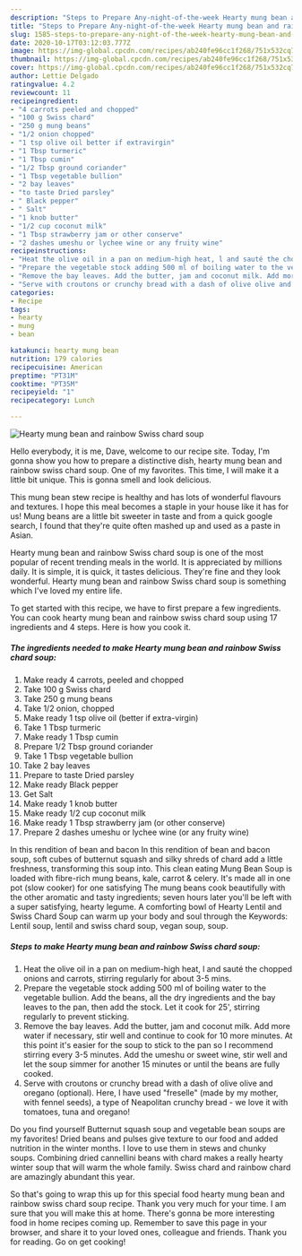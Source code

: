```yaml
---
description: "Steps to Prepare Any-night-of-the-week Hearty mung bean and rainbow Swiss chard soup"
title: "Steps to Prepare Any-night-of-the-week Hearty mung bean and rainbow Swiss chard soup"
slug: 1585-steps-to-prepare-any-night-of-the-week-hearty-mung-bean-and-rainbow-swiss-chard-soup
date: 2020-10-17T03:12:03.777Z
image: https://img-global.cpcdn.com/recipes/ab240fe96cc1f268/751x532cq70/hearty-mung-bean-and-rainbow-swiss-chard-soup-recipe-main-photo.jpg
thumbnail: https://img-global.cpcdn.com/recipes/ab240fe96cc1f268/751x532cq70/hearty-mung-bean-and-rainbow-swiss-chard-soup-recipe-main-photo.jpg
cover: https://img-global.cpcdn.com/recipes/ab240fe96cc1f268/751x532cq70/hearty-mung-bean-and-rainbow-swiss-chard-soup-recipe-main-photo.jpg
author: Lettie Delgado
ratingvalue: 4.2
reviewcount: 11
recipeingredient:
- "4 carrots peeled and chopped"
- "100 g Swiss chard"
- "250 g mung beans"
- "1/2 onion chopped"
- "1 tsp olive oil better if extravirgin"
- "1 Tbsp turmeric"
- "1 Tbsp cumin"
- "1/2 Tbsp ground coriander"
- "1 Tbsp vegetable bullion"
- "2 bay leaves"
- "to taste Dried parsley"
- " Black pepper"
- " Salt"
- "1 knob butter"
- "1/2 cup coconut milk"
- "1 Tbsp strawberry jam or other conserve"
- "2 dashes umeshu or lychee wine or any fruity wine"
recipeinstructions:
- "Heat the olive oil in a pan on medium-high heat, l and sauté the chopped onions and carrots, stirring regularly for about 3-5 mins."
- "Prepare the vegetable stock adding 500 ml of boiling water to the vegetable bullion. Add the beans, all the dry ingredients and the bay leaves to the pan, then add the stock. Let it cook for 25&#39;, stirring regularly to prevent sticking."
- "Remove the bay leaves. Add the butter, jam and coconut milk. Add more water if necessary, stir well and continue to cook for 10 more minutes. At this point it&#39;s easier for the soup to stick to the pan so I recommend stirring every 3-5 minutes. Add the umeshu or sweet wine, stir well and let the soup simmer for another 15 minutes or until the beans are fully cooked."
- "Serve with croutons or crunchy bread with a dash of olive olive and oregano (optional). Here, I have used &#34;freselle&#34; (made by my mother, with fennel seeds), a type of Neapolitan crunchy bread - we love it with tomatoes, tuna and oregano!"
categories:
- Recipe
tags:
- hearty
- mung
- bean

katakunci: hearty mung bean 
nutrition: 179 calories
recipecuisine: American
preptime: "PT31M"
cooktime: "PT35M"
recipeyield: "1"
recipecategory: Lunch

---
```



![Hearty mung bean and rainbow Swiss chard soup](https://img-global.cpcdn.com/recipes/ab240fe96cc1f268/751x532cq70/hearty-mung-bean-and-rainbow-swiss-chard-soup-recipe-main-photo.jpg)

Hello everybody, it is me, Dave, welcome to our recipe site. Today, I'm gonna show you how to prepare a distinctive dish, hearty mung bean and rainbow swiss chard soup. One of my favorites. This time, I will make it a little bit unique. This is gonna smell and look delicious.

This mung bean stew recipe is healthy and has lots of wonderful flavours and textures. I hope this meal becomes a staple in your house like it has for us! Mung beans are a little bit sweeter in taste and from a quick google search, I found that they&#39;re quite often mashed up and used as a paste in Asian.

Hearty mung bean and rainbow Swiss chard soup is one of the most popular of recent trending meals in the world. It is appreciated by millions daily. It is simple, it is quick, it tastes delicious. They're fine and they look wonderful. Hearty mung bean and rainbow Swiss chard soup is something which I've loved my entire life.


To get started with this recipe, we have to first prepare a few ingredients. You can cook hearty mung bean and rainbow swiss chard soup using 17 ingredients and 4 steps. Here is how you cook it.

<!--inarticleads1-->

##### The ingredients needed to make Hearty mung bean and rainbow Swiss chard soup:

1. Make ready 4 carrots, peeled and chopped
1. Take 100 g Swiss chard
1. Take 250 g mung beans
1. Take 1/2 onion, chopped
1. Make ready 1 tsp olive oil (better if extra-virgin)
1. Take 1 Tbsp turmeric
1. Make ready 1 Tbsp cumin
1. Prepare 1/2 Tbsp ground coriander
1. Take 1 Tbsp vegetable bullion
1. Take 2 bay leaves
1. Prepare to taste Dried parsley
1. Make ready  Black pepper
1. Get  Salt
1. Make ready 1 knob butter
1. Make ready 1/2 cup coconut milk
1. Make ready 1 Tbsp strawberry jam (or other conserve)
1. Prepare 2 dashes umeshu or lychee wine (or any fruity wine)


In this rendition of bean and bacon In this rendition of bean and bacon soup, soft cubes of butternut squash and silky shreds of chard add a little freshness, transforming this soup into. This clean eating Mung Bean Soup is loaded with fibre-rich mung beans, kale, carrot &amp; celery. It&#39;s made all in one pot (slow cooker) for one satisfying The mung beans cook beautifully with the other aromatic and tasty ingredients; seven hours later you&#39;ll be left with a super satisfying, hearty legume. A comforting bowl of Hearty Lentil and Swiss Chard Soup can warm up your body and soul through the Keywords: Lentil soup, lentil and swiss chard soup, vegan soup, soup. 

<!--inarticleads2-->

##### Steps to make Hearty mung bean and rainbow Swiss chard soup:

1. Heat the olive oil in a pan on medium-high heat, l and sauté the chopped onions and carrots, stirring regularly for about 3-5 mins.
1. Prepare the vegetable stock adding 500 ml of boiling water to the vegetable bullion. Add the beans, all the dry ingredients and the bay leaves to the pan, then add the stock. Let it cook for 25&#39;, stirring regularly to prevent sticking.
1. Remove the bay leaves. Add the butter, jam and coconut milk. Add more water if necessary, stir well and continue to cook for 10 more minutes. At this point it&#39;s easier for the soup to stick to the pan so I recommend stirring every 3-5 minutes. Add the umeshu or sweet wine, stir well and let the soup simmer for another 15 minutes or until the beans are fully cooked.
1. Serve with croutons or crunchy bread with a dash of olive olive and oregano (optional). Here, I have used &#34;freselle&#34; (made by my mother, with fennel seeds), a type of Neapolitan crunchy bread - we love it with tomatoes, tuna and oregano!


Do you find yourself Butternut squash soup and vegetable bean soups are my favorites! Dried beans and pulses give texture to our food and added nutrition in the winter months. I love to use them in stews and chunky soups. Combining dried cannellini beans with chard makes a really hearty winter soup that will warm the whole family. Swiss chard and rainbow chard are amazingly abundant this year. 

So that's going to wrap this up for this special food hearty mung bean and rainbow swiss chard soup recipe. Thank you very much for your time. I am sure that you will make this at home. There's gonna be more interesting food in home recipes coming up. Remember to save this page in your browser, and share it to your loved ones, colleague and friends. Thank you for reading. Go on get cooking!
